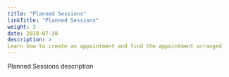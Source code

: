 ```yaml
---
title: "Planned Sessions"
linkTitle: "Planned Sessions"
weight: 3
date: 2018-07-30
description: >
Learn how to create an appointment and find the appointment arranged
---
```


Planned Sessions description
